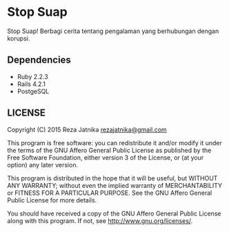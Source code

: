 # Stop Suap
Stop Suap! Berbagi cerita tentang pengalaman yang berhubungan dengan korupsi.

## Dependencies

- Ruby 2.2.3
- Rails 4.2.1
- PostgeSQL

## LICENSE
Copyright (C) 2015 Reza Jatnika <rezajatnika@gmail.com>

This program is free software: you can redistribute it and/or modify
it under the terms of the GNU Affero General Public License as
published by the Free Software Foundation, either version 3 of the
License, or (at your option) any later version.

This program is distributed in the hope that it will be useful,
but WITHOUT ANY WARRANTY; without even the implied warranty of
MERCHANTABILITY or FITNESS FOR A PARTICULAR PURPOSE.  See the
GNU Affero General Public License for more details.

You should have received a copy of the GNU Affero General Public License
along with this program.  If not, see <http://www.gnu.org/licenses/>.
